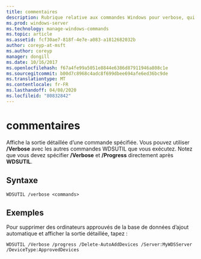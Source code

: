 ```yaml
---
title: commentaires
description: Rubrique relative aux commandes Windows pour verbose, qui affiche la sortie détaillée pour une commande spécifiée.
ms.prod: windows-server
ms.technology: manage-windows-commands
ms.topic: article
ms.assetid: fcf30ae7-818f-4e7e-a083-a1812682032b
author: coreyp-at-msft
ms.author: coreyp
manager: dongill
ms.date: 10/16/2017
ms.openlocfilehash: f67a4fe99a5051e8844e6386d87911946a808c1e
ms.sourcegitcommit: b00d7c8968c4adc8f699dbee694afe6ed36bc9de
ms.translationtype: MT
ms.contentlocale: fr-FR
ms.lasthandoff: 04/08/2020
ms.locfileid: "80832842"
---
```

# <a name="verbose"></a>commentaires

Affiche la sortie détaillée d’une commande spécifiée. Vous pouvez utiliser **/Verbose** avec les autres commandes WDSUTIL que vous exécutez. Notez que vous devez spécifier **/Verbose** et **/Progress** directement après **WDSUTIL**.

## <a name="syntax"></a>Syntaxe

```
WDSUTIL /verbose <commands>
```

## <a name="examples"></a>Exemples

Pour supprimer des ordinateurs approuvés de la base de données d’ajout automatique et afficher la sortie détaillée, tapez :
```
WDSUTIL /Verbose /progress /Delete-AutoAddDevices /Server:MyWDSServer /DeviceType:ApprovedDevices
```